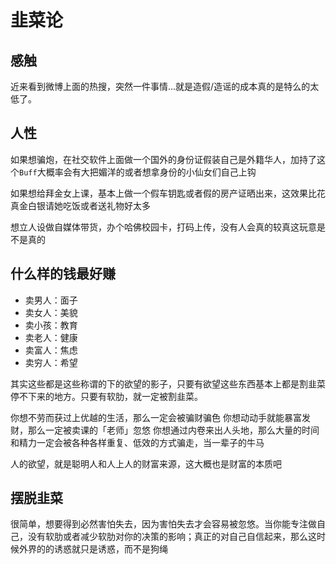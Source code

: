 # 韭菜论

## 感触

近来看到微博上面的热搜，突然一件事情...就是造假/造谣的成本真的是特么的太低了。

<!-- more -->

<InArticleAdsense
    data-ad-client="ca-pub-1725717718088510"
    data-ad-slot="7426219401">
</InArticleAdsense>

## 人性

如果想骗炮，在社交软件上面做一个国外的身份证假装自己是外籍华人，加持了这个`Buff`大概率会有大把媚洋的或者想拿身份的小仙女们自己上钩

如果想给拜金女上课，基本上做一个假车钥匙或者假的房产证晒出来，这效果比花真金白银请她吃饭或者送礼物好太多

想立人设做自媒体带货，办个哈佛校园卡，打码上传，没有人会真的较真这玩意是不是真的

## 什么样的钱最好赚

- 卖男人：面子
- 卖女人：美貌
- 卖小孩：教育
- 卖老人：健康
- 卖富人：焦虑
- 卖穷人：希望

其实这些都是这些称谓的下的欲望的影子，只要有欲望这些东西基本上都是割韭菜停不下来的地方。只要有软肋，就一定被割韭菜。

你想不劳而获过上优越的生活，那么一定会被骗财骗色
你想动动手就能暴富发财，那么一定被卖课的「老师」忽悠
你想通过内卷来出人头地，那么大量的时间和精力一定会被各种各样重复、低效的方式骗走，当一辈子的牛马

人的欲望，就是聪明人和人上人的财富来源，这大概也是财富的本质吧

## 摆脱韭菜

很简单，想要得到必然害怕失去，因为害怕失去才会容易被忽悠。当你能专注做自己，没有软肋或者减少软肋对你的决策的影响；真正的对自己自信起来，那么这时候外界的的诱惑就只是诱惑，而不是狗绳

